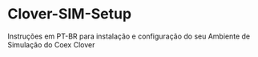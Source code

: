 # Clover-SIM-Setup
Instruções em PT-BR para instalação e configuração do seu Ambiente de Simulação do Coex Clover
